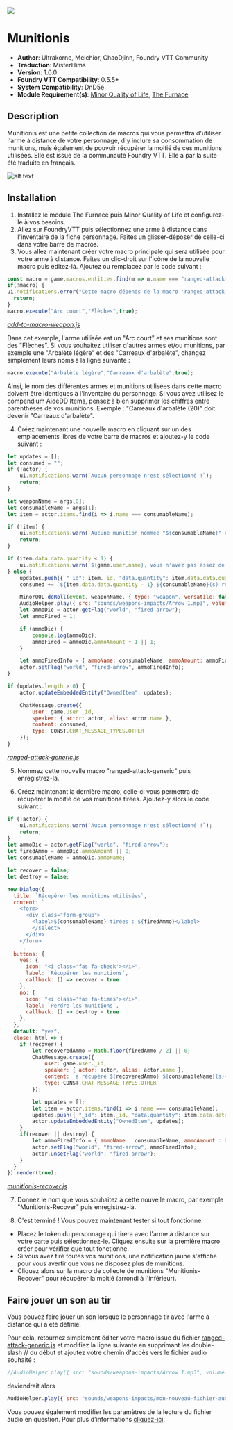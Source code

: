 ![](https://img.shields.io/badge/Foundry-v0.5.5-informational)
# Munitionis

* **Author**: Ultrakorne, Melchior, ChaoDjinn, Foundry VTT Community
* **Traduction**: MisterHims
* **Version**: 1.0.0
* **Foundry VTT Compatibility**: 0.5.5+
* **System Compatibility**: DnD5e
* **Module Requirement(s)**: [Minor Quality of Life](https://gitlab.com/tposney/minor-qol/tree/master), [The Furnace](https://github.com/kakaroto/fvtt-module-furnace)

## Description
Munitionis est une petite collection de macros qui vous permettra d'utiliser l'arme à distance de votre personnage, d'y inclure sa consommation de munitions, mais également de pouvoir récupérer la moitié de ces munitions utilisées. Elle est issue de la communauté Foundry VTT. Elle a par la suite été traduite en français.

![alt text](https://github.com/MisterHims/FoundryVTT/blob/master/ScriptMacros/Munitionis/FR/images/dem-1.gif?raw=true)

## Installation

1. Installez le module The Furnace puis Minor Quality of Life et configurez-le à vos besoins.
2. Allez sur FoundryVTT puis sélectionnez une arme à distance dans l'inventaire de la fiche personnage. Faites un glisser-déposer de celle-ci dans votre barre de macros.
3. Vous allez maintenant créer votre macro principale qui sera utilisée pour votre arme à distance. Faites un clic-droit sur l'icône de la nouvelle macro puis éditez-là. Ajoutez ou remplacez par le code suivant  :

```javascript
const macro = game.macros.entities.find(m => m.name === "ranged-attack-generic");
if(!macro) {
ui.notifications.error("Cette macro dépends de la macro 'ranged-attack-generic' qui ne peut être trouvée.");
  return;
}
macro.execute("Arc court","Flèches",true);
```
*[add-to-macro-weapon.js](https://github.com/MisterHims/FoundryVTT/blob/master/ScriptMacros/Munitionis/FR/Macros/add-to-macro-weapon.js)*

Dans cet exemple, l'arme utilisée est un "Arc court" et ses munitions sont des "Flèches". Si vous souhaitez utiliser d'autres armes et/ou munitions, par exemple une "Arbalète légère" et des "Carreaux d'arbalète", changez simplement leurs noms à la ligne suivante :
```javascript
macro.execute("Arbalète légère","Carreaux d'arbalète",true);
```
Ainsi, le nom des différentes armes et munitions utilisées dans cette macro doivent être identiques à l'inventaire du personnage.
Si vous avez utilisez le compendium AideDD Items, pensez à bien supprimer les chiffres entre parenthèses de vos munitions.
Exemple : "Carreaux d'arbalète (20)" doit devenir "Carreaux d'arbalète".

4. Créez maintenant une nouvelle macro en cliquant sur un des emplacements libres de votre barre de macros et ajoutez-y le code suivant :

```javascript
let updates = [];
let consumed = "";
if (!actor) {
    ui.notifications.warn(`Aucun personnage n'est sélectionné !`);
    return;
}

let weaponName = args[0];
let consumableName = args[1];
let item = actor.items.find(i => i.name === consumableName);

if (!item) {
    ui.notifications.warn(`Aucune munition nommée "${consumableName}" n'a été trouvée`);
    return;
}

if (item.data.data.quantity < 1) {
    ui.notifications.warn(`${game.user.name}, vous n'avez pas assez de ${consumableName} restante(s)`);
} else {
    updates.push({ "_id": item._id, "data.quantity": item.data.data.quantity - 1 });
    consumed += `${item.data.data.quantity - 1} ${consumableName}(s) restante(s)<br>`;

    MinorQOL.doRoll(event, weaponName, { type: "weapon", versatile: false });
    AudioHelper.play({ src: "sounds/weapons-impacts/Arrow 1.mp3", volume: 0.8, autoplay: true, loop: false }, true);
    let ammoDic = actor.getFlag("world", "fired-arrow");
    let ammoFired = 1;

    if (ammoDic) {
        console.log(ammoDic);
        ammoFired = ammoDic.ammoAmount + 1 || 1;
    }

    let ammoFiredInfo = { ammoName: consumableName, ammoAmount: ammoFired };
    actor.setFlag("world", "fired-arrow", ammoFiredInfo);
}

if (updates.length > 0) {
    actor.updateEmbeddedEntity("OwnedItem", updates);

    ChatMessage.create({
        user: game.user._id,
        speaker: { actor: actor, alias: actor.name },
        content: consumed,
        type: CONST.CHAT_MESSAGE_TYPES.OTHER
    });
}
```
*[ranged-attack-generic.js](https://github.com/MisterHims/FoundryVTT/blob/master/ScriptMacros/Munitionis/FR/Macros/ranged-attack-generic.js)*

5. Nommez cette nouvelle macro "ranged-attack-generic" puis enregistrez-là.

6. Créez maintenant la dernière macro, celle-ci vous permettra de récupérer la moitié de vos munitions tirées. Ajoutez-y alors le code suivant :

```javascript
if (!actor) {
    ui.notifications.warn(`Aucun personnage n'est sélectionné !`);
    return;
}
let ammoDic = actor.getFlag("world", "fired-arrow");
let firedAmmo = ammoDic.ammoAmount || 0;
let consumableName = ammoDic.ammoName;

let recover = false;
let destroy = false;

new Dialog({
  title: `Récupérer les munitions utilisées`,
  content: `
    <form>
      <div class="form-group">
        <label>${consumableName} tirées : ${firedAmmo}</label>
        </select>
      </div>
    </form>
    `,
  buttons: {
    yes: {
      icon: "<i class='fas fa-check'></i>",
      label: `Récupérer les munitions`,
      callback: () => recover = true
    },
    no: {
      icon: "<i class='fas fa-times'></i>",
      label: `Perdre les munitions`,
      callback: () => destroy = true
    },
  },
  default: "yes",
  close: html => {
    if (recover) {
        let recoveredAmmo = Math.floor(firedAmmo / 2) || 0;
        ChatMessage.create({
            user: game.user._id,
            speaker: { actor: actor, alias: actor.name },
            content: `a récupéré ${recoveredAmmo} ${consumableName}(s)<br>`,
            type: CONST.CHAT_MESSAGE_TYPES.OTHER
        });

        let updates = [];
        let item = actor.items.find(i => i.name === consumableName);
        updates.push({ "_id": item._id, "data.quantity": item.data.data.quantity + recoveredAmmo });
        actor.updateEmbeddedEntity("OwnedItem", updates);
    }
    if(recover || destroy) {
        let ammoFiredInfo = { ammoName : consumableName, ammoAmount : 0};
        actor.setFlag("world", "fired-arrow", ammoFiredInfo);
        actor.unsetFlag("world", "fired-arrow");
    }
  }
}).render(true);
```
*[munitionis-recover.js](https://github.com/MisterHims/FoundryVTT/blob/master/ScriptMacros/Munitionis/FR/Macros/munitionis-recover.js)*

7. Donnez le nom que vous souhaitez à cette nouvelle macro, par exemple "Munitionis-Recover" puis enregistrez-là.

8. C'est terminé ! Vous pouvez maintenant tester si tout fonctionne.

* Placez le token du personnage qui tirera avec l'arme à distance sur votre carte puis sélectionnez-le. Cliquez ensuite sur la première macro créer pour vérifier que tout fonctionne.
* Si vous avez tiré toutes vos munitions, une notification jaune s'affiche pour vous avertir que vous ne disposez plus de munitions.
* Cliquez alors sur la macro de collecte de munitions "Munitionis-Recover" pour récupérer la moitié (arrondi à l'inférieur).

## Faire jouer un son au tir

Vous pouvez faire jouer un son lorsque le personnage tir avec l'arme à distance qui a été définie.

Pour cela, retournez simplement éditer votre macro issue du fichier [ranged-attack-generic.js](https://github.com/MisterHims/FoundryVTT/blob/130812cf0174cca1e3f3e2a15ca5241b2750c4fc/ScriptMacros/Munitionis/FR/Macros/ranged-attack-generic.js#L24) et modifiez la ligne suivante en supprimant les double-slash // du début et ajoutez votre chemin d'accès vers le fichier audio souhaité :
```javascript
//AudioHelper.play({ src: "sounds/weapons-impacts/Arrow 1.mp3", volume: 0.8, autoplay: true, loop: false }, true);
```
deviendrait alors
```javascript
AudioHelper.play({ src: "sounds/weapons-impacts/mon-nouveau-fichier-audio.mp3", volume: 0.8, autoplay: true, loop: false }, true);
```

Vous pouvez également modifier les paramètres de la lecture du fichier audio en question. Pour plus d'informations [cliquez-ici](https://www.w3schools.com/jsref/dom_obj_audio.asp).
